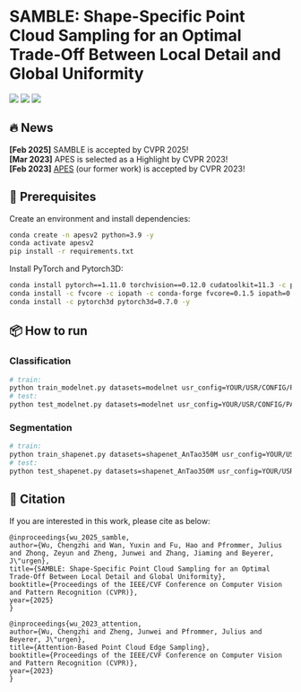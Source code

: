 # SAMBLE: Shape-Specific Point Cloud Sampling for an Optimal Trade-Off Between Local Detail and Global Uniformity

<p>
<a href="https://arxiv.org/abs/2504.19581">
    <img src="https://img.shields.io/badge/PDF-arXiv-brightgreen" /></a>
<a href="https://ies.iar.kit.edu/1473_1524.php">
    <img src="https://img.shields.io/badge/Author-Homepage-red" /></a>
<a href="https://pytorch.org/">
    <img src="https://img.shields.io/badge/Framework-PyTorch-orange" /></a>
</p>

## 🔥 News

**[Feb 2025]** SAMBLE is accepted by CVPR 2025! <br>
**[Mar 2023]** APES is selected as a Highlight by CVPR 2023! <br>
**[Feb 2023]** [APES](https://github.com/JunweiZheng93/APES) (our former work) is accepted by CVPR 2023!


## 🔧 Prerequisites

Create an environment and install dependencies:
```bash
conda create -n apesv2 python=3.9 -y
conda activate apesv2
pip install -r requirements.txt
```
Install PyTorch and Pytorch3D:
```bash
conda install pytorch==1.11.0 torchvision==0.12.0 cudatoolkit=11.3 -c pytorch -y
conda install -c fvcore -c iopath -c conda-forge fvcore=0.1.5 iopath=0.1.9 -y
conda install -c pytorch3d pytorch3d=0.7.0 -y
```


## 📦 How to run

### Classification

```bash
# train:
python train_modelnet.py datasets=modelnet usr_config=YOUR/USR/CONFIG/PATH train.ddp.which_gpu=[0,1] train.epochs=200
# test:
python test_modelnet.py datasets=modelnet usr_config=YOUR/USR/CONFIG/PATH train.ddp.which_gpu=[0,1] train.epochs=200
```

### Segmentation
 
```bash
# train:
python train_shapenet.py datasets=shapenet_AnTao350M usr_config=YOUR/USR/CONFIG/PATH test.ddp.which_gpu=[0,1]
# test:
python test_shapenet.py datasets=shapenet_AnTao350M usr_config=YOUR/USR/CONFIG/PATH test.ddp.which_gpu=[0,1]
```

## 📖 Citation

If you are interested in this work, please cite as below:

```text
@inproceedings{wu_2025_samble,
author={Wu, Chengzhi and Wan, Yuxin and Fu, Hao and Pfrommer, Julius and Zhong, Zeyun and Zheng, Junwei and Zhang, Jiaming and Beyerer, J\"urgen},
title={SAMBLE: Shape-Specific Point Cloud Sampling for an Optimal Trade-Off Between Local Detail and Global Uniformity},
booktitle={Proceedings of the IEEE/CVF Conference on Computer Vision and Pattern Recognition (CVPR)},
year={2025}
}
```
```text
@inproceedings{wu_2023_attention,
author={Wu, Chengzhi and Zheng, Junwei and Pfrommer, Julius and Beyerer, J\"urgen},
title={Attention-Based Point Cloud Edge Sampling},
booktitle={Proceedings of the IEEE/CVF Conference on Computer Vision and Pattern Recognition (CVPR)},
year={2023}
}
```
